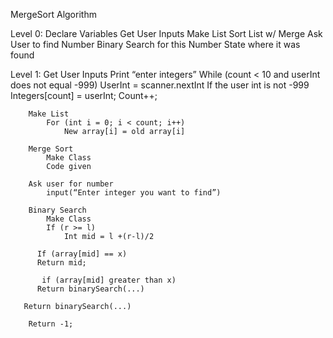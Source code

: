 MergeSort Algorithm

Level 0:	Declare Variables
		Get User Inputs
		Make List
		Sort List w/ Merge
		Ask User to find Number
		Binary Search for this Number
		State where it was found

Level 1:	Get User Inputs
			Print “enter integers”
			While (count < 10 and userInt does not equal -999)
				UserInt = scanner.nextInt
				If the user int is not -999
					Integers[count] = userInt;
					Count++;

		Make List
			For (int i = 0; i < count; i++)
				New array[i] = old array[i]

		Merge Sort
			Make Class
			Code given

		Ask user for number
			input(“Enter integer you want to find”)

		Binary Search
			Make Class
			If (r >= l)
				Int mid = l +(r-l)/2
			
          If (array[mid] == x)
	      Return mid;

           if (array[mid] greater than x)
	      Return binarySearch(...)

       Return binarySearch(...)

	    Return -1;
